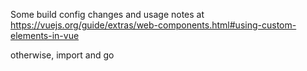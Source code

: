 Some build config changes and usage notes at https://vuejs.org/guide/extras/web-components.html#using-custom-elements-in-vue

otherwise, import and go
